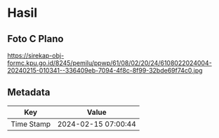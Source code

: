 # Hasil

## Foto C Plano

https://sirekap-obj-formc.kpu.go.id/8245/pemilu/ppwp/61/08/02/20/24/6108022024004-20240215-010341--336409eb-7094-4f8c-8f99-32bde69f74c0.jpg


## Metadata

| Key        | Value               |
| ---------- | ------------------- |
| Time Stamp | 2024-02-15 07:00:44 |



